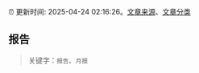 :alarm_clock: 更新时间: 2025-04-24 02:16:26。[文章来源](/README.md)、[文章分类](/TAGS.md)

## 报告


> 关键字：`报告`、`月报`



